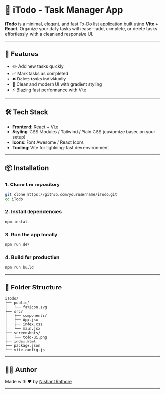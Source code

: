 # 📝 iTodo - Task Manager App

**iTodo** is a minimal, elegant, and fast To-Do list application built using **Vite + React**. Organize your daily tasks with ease—add, complete, or delete tasks effortlessly, with a clean and responsive UI.

---

## 🚀 Features

- ✏️ Add new tasks quickly
- ✅ Mark tasks as completed
- ❌ Delete tasks individually
- 🎨 Clean and modern UI with gradient styling
- ⚡ Blazing fast performance with Vite

---

## 🛠️ Tech Stack

- **Frontend**: React + Vite
- **Styling**: CSS Modules / Tailwind / Plain CSS (customize based on your setup)
- **Icons**: Font Awesome / React Icons
- **Tooling**: Vite for lightning-fast dev environment

---

## 📦 Installation

### 1. Clone the repository

```bash
git clone https://github.com/yourusername/iTodo.git
cd iTodo
````

### 2. Install dependencies

```bash
npm install
```

### 3. Run the app locally

```bash
npm run dev
```

### 4. Build for production

```bash
npm run build
```

---

## 📁 Folder Structure

```
iTodo/
├── public/
│   └── favicon.svg
├── src/
│   ├── components/
│   ├── App.jsx
│   ├── index.css
│   └── main.jsx
├── screenshots/
│   └── todo-ui.png
├── index.html
├── package.json
└── vite.config.js
```

---

## 🧑‍💻 Author

Made with ❤️ by [Nishant Rathore](https://github.com/NISHANT-RATHORE)

---
